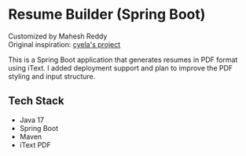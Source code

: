 # Resume Builder (Spring Boot)

Customized by Mahesh Reddy  
Original inspiration: [cyela's project](https://github.com/cyela/Resume-Builder)

This is a Spring Boot application that generates resumes in PDF format using iText. I added deployment support and plan to improve the PDF styling and input structure.

## Tech Stack
- Java 17
- Spring Boot
- Maven
- iText PDF
